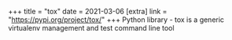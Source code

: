 +++
title = "tox"
date = 2021-03-06
[extra]
link = "https://pypi.org/project/tox/"
+++
Python library - tox is a generic virtualenv management and test command line tool

